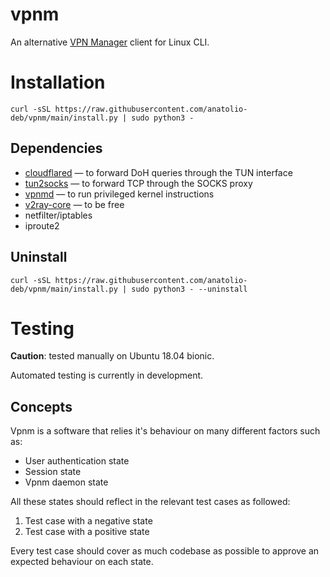 # vpnm

An alternative [VPN Manager](https://vpnm.org/) client for Linux CLI.

# **Installation**

```
curl -sSL https://raw.githubusercontent.com/anatolio-deb/vpnm/main/install.py | sudo python3 -
```

## Dependencies

- [cloudflared](https://github.com/cloudflare/cloudflared) — to forward DoH queries through the TUN interface
- [tun2socks](https://github.com/xjasonlyu/tun2socks) — to forward TCP through the SOCKS proxy
- [vpnmd](https://github.com/anatolio-deb/vpnmd) — to run privileged kernel instructions
- [v2ray-core](https://github.com/v2ray/v2ray-core) — to be free
- netfilter/iptables
- iproute2

## Uninstall

```
curl -sSL https://raw.githubusercontent.com/anatolio-deb/vpnm/main/install.py | sudo python3 - --uninstall
```

# Testing

**Caution**: tested manually on Ubuntu 18.04 bionic.

Automated testing is currently in development.

## Concepts

Vpnm is a software that relies it's behaviour on many different factors such as:

- User authentication state
- Session state
- Vpnm daemon state

All these states should reflect in the relevant test cases as followed:

1. Test case with a negative state
2. Test case with a positive state

Every test case should cover as much codebase as possible to approve an expected behaviour on each state.
